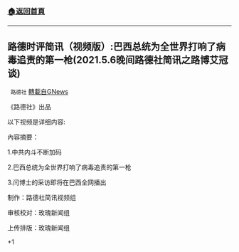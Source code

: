 ###  [:house:返回首頁](https://github.com/ourhimalayas/txt)
---

## 路德时评简讯（视频版）:巴西总统为全世界打响了病毒追责的第一枪(2021.5.6晚间路德社简讯之路博艾冠谈)
` 路德社` [轉載自GNews](https://gnews.org/zh-hans/1190684/)

《路德社》出品

以下视频是详细内容:

內容摘要：

1.中共内斗不断加码

2.巴西总统为全世界打响了病毒追责的第一枪

3.闫博士的采访即将在巴西全网播出



制作：路德社简讯视频组

审核校对：玫瑰新闻组

上传排版：玫瑰新闻组

+1
